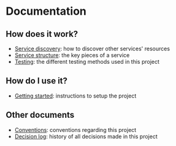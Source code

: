 Documentation
=============

## How does it work?

* [Service discovery](service_discovery.md): how to discover other services' resources
* [Service structure](service_structure.md): the key pieces of a service
* [Testing](testing.md): the different testing methods used in this project

## How do I use it?

* [Getting started](getting_started.md): instructions to setup the project

## Other documents

* [Conventions](conventions.md): conventions regarding this project
* [Decision log](decision_log.md): history of all decisions made in this project